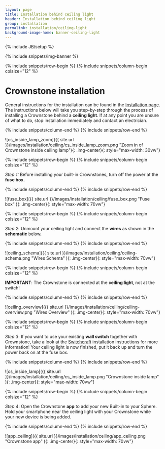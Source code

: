 ```yaml
---
layout: page
title: Installation behind ceiling light
header: Installation behind ceiling light
group: installation
permalink: installation/ceiling-light
background-image-home: banner-ceiling-light
---
```

{% include JB/setup %}

{% include snippets/img-banner %}

{% include snippets/row-begin %}
{% include snippets/column-begin colsize="12" %}

# Crownstone installation

General instructions for the installation can be found in the [Installation page](/installation). 
The instructions below will take you step-by-step through the process of installing a Crownstone behind a **ceiling light**. 
If at any point you are unsure of what to do, stop installation immediately and contact an electrician.

{% include snippets/column-end %}
{% include snippets/row-end %}

![cs_inside_lamp_zoom]({{ site.url }}/images/installation/ceiling/cs_inside_lamp_zoom.png "Zoom in of Crownstone inside ceiling lamp"){: .img-center}{: style="max-width: 30vw"}

{% include snippets/row-begin %}
{% include snippets/column-begin colsize="12" %}

*Step 1:* Before installing your built-in Crownstones, turn off the power at the **fuse box.**

{% include snippets/column-end %}
{% include snippets/row-end %}

![fuse_box]({{ site.url }}/images/installation/ceiling/fuse_box.png "Fuse box" ){: .img-center}{: style="max-width: 70vw"}

{% include snippets/row-begin %}
{% include snippets/column-begin colsize="12" %}

*Step 2*: Unmount your ceiling light and connect the **wires** as shown in the **schematic** below.

{% include snippets/column-end %}
{% include snippets/row-end %}

![ceiling_schema]({{ site.url }}/images/installation/ceiling/ceiling-schema.png "Wires Schema" ){: .img-center}{: style="max-width: 70vw"}

{% include snippets/row-begin %}
{% include snippets/column-begin colsize="12" %}

**IMPORTANT**: The Crownstone is connected at the **ceiling light**, not at the switch!

{% include snippets/column-end %}
{% include snippets/row-end %}

![ceiling_overview]({{ site.url }}/images/installation/ceiling/ceiling-overview.png "Wires Overview" ){: .img-center}{: style="max-width: 70vw"}

{% include snippets/row-begin %}
{% include snippets/column-begin colsize="12" %}

*Step 3*: If you want to use your existing **wall switch** together with Crownstone, take a look at the [Switchcraft](/installation) installation instructions for more information! 
Your ceiling light is now finished, put it back up and turn the power back on at the fuse box.

{% include snippets/column-end %}
{% include snippets/row-end %}

![cs_inside_lamp]({{ site.url }}/images/installation/ceiling/cs_inside_lamp.png "Crownstone inside lamp" ){: .img-center}{: style="max-width: 70vw"}

{% include snippets/row-begin %}
{% include snippets/column-begin colsize="12" %}

*Step 4*: Open the Crownstone **app** to add your new Built-in to your Sphere. 
Hold your smartphone near the ceiling light with your Crownstone while your new device is being added.

{% include snippets/column-end %}
{% include snippets/row-end %}

![app_ceiling]({{ site.url }}/images/installation/ceiling/app_ceiling.png "Crownstone app" ){: .img-center}{: style="max-width: 70vw"}